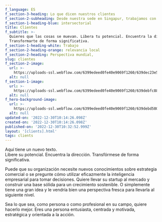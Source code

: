 ```yaml
---
f_language: ES
f_section-3-heading: Lo que dicen nuestros clientes
f_section-2-subheading: Desde nuestra sede en Singapur, trabajamos con clientes de todo el mundo
f_section-1-heading-blue: intersectorial
title: Clientes
f_subtitle: >-
  Quieres que las cosas se muevan. Libera tu potencial. Encuentra la dirección.
  Transformarte de forma significativa.
f_section-1-heading-white: Trabajo
f_section-2-heading-orange: relevancia local
f_section-2-heading: Perspectiva mundial,
slug: clientes
f_section-2-image:
  url: >-
    https://uploads-ssl.webflow.com/6399edeed0fe40e9069f1260/639dec23e553bf399a8edbef_Map.png
  alt: null
f_section-1-image:
  url: >-
    https://uploads-ssl.webflow.com/6399edeed0fe40e9069f1260/639debfc88734f2efb205017_clients1.jpg
  alt: null
f_hero-background-image:
  url: >-
    https://uploads-ssl.webflow.com/6399edeed0fe40e9069f1260/639debd58005921c7df3a754_clients.jpg
  alt: null
updated-on: '2022-12-30T10:14:26.098Z'
created-on: '2022-12-30T10:14:26.098Z'
published-on: '2022-12-30T10:32:52.999Z'
layout: '[clients].html'
tags: clients
---
```


Aquí tiene un nuevo texto.  
Libere su potencial. Encuentra la dirección. Transfórmese de forma significativa.

Puede que su organización necesite nuevos conocimientos sobre estrategia comercial o se pregunte cómo utilizar eficazmente la inteligencia empresarial para tomar decisiones. Quiere llevar su startup al mercado y construir una base sólida para un crecimiento sostenible. O simplemente tiene una gran idea y le vendría bien una perspectiva fresca para llevarla al siguiente nivel.

Sea lo que sea, como persona o como profesional en su campo, quiere hacerlo mejor. Eres una persona entusiasta, centrada y motivada, estratégica y orientada a la acción.
